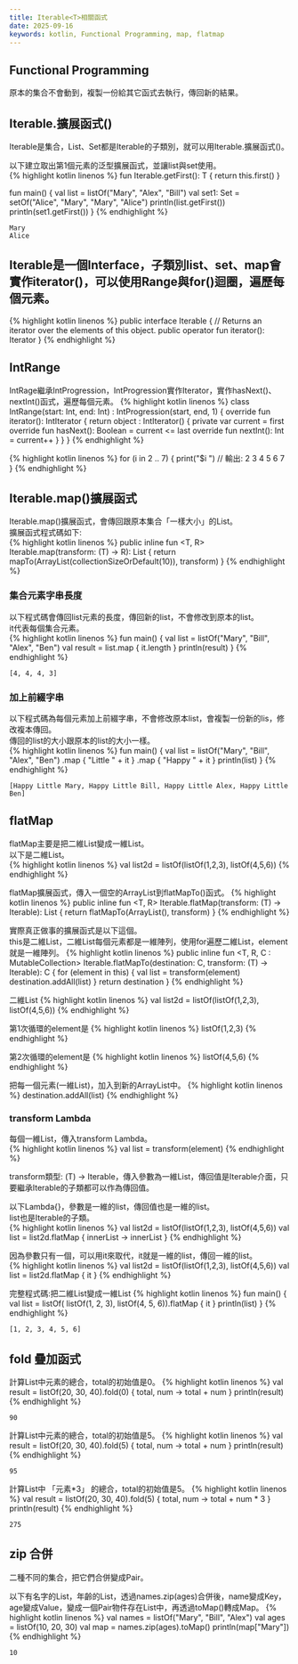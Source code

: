 ```yaml
---
title: Iterable<T>相關函式
date: 2025-09-16
keywords: kotlin, Functional Programming, map, flatmap
---
```

## Functional Programming
原本的集合不會動到，複製一份給其它函式去執行，傳回新的結果。

## Iterable<T>.擴展函式()
Iterable是集合，List、Set都是Iterable的子類別，就可以用Iterable<T>.擴展函式()。<br>

以下建立取出第1個元素的泛型擴展函式，並讓list與set使用。<br>
{% highlight kotlin linenos %}
fun <T> Iterable<T>.getFirst(): T {
    return this.first()
}

fun main() {
    val list = listOf<String>("Mary", "Alex", "Bill")
    val set1: Set<String> = setOf("Alice", "Mary", "Mary", "Alice")
    println(list.getFirst())
    println(set1.getFirst())
}
{% endhighlight %}
```
Mary
Alice
```

## Iterable是一個Interface，子類別list、set、map會實作iterator()，可以使用Range與for()迴圈，遍歷每個元素。
{% highlight kotlin linenos %}
public interface Iterable<out T> {
    // Returns an iterator over the elements of this object.
    public operator fun iterator(): Iterator<T>
}
{% endhighlight %}

## IntRange
IntRage繼承IntProgression，IntProgression實作Iterator，實作hasNext()、nextInt()函式，遍歷每個元素。
{% highlight kotlin linenos %}
class IntRange(start: Int, end: Int) : IntProgression(start, end, 1) {
    override fun iterator(): IntIterator {
        return object : IntIterator() {
            private var current = first
            override fun hasNext(): Boolean = current <= last
            override fun nextInt(): Int = current++
        }
    }
}
{% endhighlight %}

{% highlight kotlin linenos %}
for (i in 2 .. 7) {
    print("$i ")     // 輸出: 2 3 4 5 6 7
}
{% endhighlight %}

## Iterable<T>.map()擴展函式
Iterable<T>.map()擴展函式，會傳回跟原本集合「一樣大小」的List。<br>
擴展函式程式碼如下:<br>
{% highlight kotlin linenos %}
public inline fun <T, R> Iterable<T>.map(transform: (T) -> R): List<R> {
    return mapTo(ArrayList<R>(collectionSizeOrDefault(10)), transform)
}
{% endhighlight %}

### 集合元素字串長度
以下程式碼會傳回list元素的長度，傳回新的list，不會修改到原本的list。<br>
it代表每個集合元素。<br>
{% highlight kotlin linenos %}
fun main() {
    val list = listOf<String>("Mary", "Bill", "Alex", "Ben")
    val result = list.map { it.length }
    println(result)
}
{% endhighlight %}
```
[4, 4, 4, 3]
```

### 加上前綴字串
以下程式碼為每個元素加上前綴字串，不會修改原本list，會複製一份新的lis，修改複本傳回。<br>
傳回的list的大小跟原本的list的大小一樣。<br>
{% highlight kotlin linenos %}
fun main() {
    val list = listOf<String>("Mary", "Bill", "Alex", "Ben")
        .map { "Little " + it }
        .map { "Happy " + it }
    println(list)
}
{% endhighlight %}
```
[Happy Little Mary, Happy Little Bill, Happy Little Alex, Happy Little Ben]
```

## flatMap
flatMap主要是把二維List變成一維List。<br>
以下是二維List。<br>
{% highlight kotlin linenos %}
val list2d = listOf(listOf(1,2,3), listOf(4,5,6))
{% endhighlight %}

flatMap擴展函式，傳入一個空的ArrayList到flatMapTo()函式。
{% highlight kotlin linenos %}
public inline fun <T, R> Iterable<T>.flatMap(transform: (T) -> Iterable<R>): List<R> {
    return flatMapTo(ArrayList<R>(), transform)
}
{% endhighlight %}

實際真正做事的擴展函式是以下這個。<br>
this是二維List，二維List每個元素都是一維陣列，使用for遍歷二維List，element就是一維陣列。
{% highlight kotlin linenos %}
public inline fun <T, R, C : MutableCollection<in R>> Iterable<T>.flatMapTo(destination: C, transform: (T) -> Iterable<R>): C {
    for (element in this) {
        val list = transform(element)
        destination.addAll(list)
    }
    return destination
}
{% endhighlight %}

二維List
{% highlight kotlin linenos %}
val list2d = listOf(listOf(1,2,3), listOf(4,5,6))
{% endhighlight %}

第1次循環的element是
{% highlight kotlin linenos %}
listOf(1,2,3)
{% endhighlight %}

第2次循環的element是
{% highlight kotlin linenos %}
listOf(4,5,6)
{% endhighlight %}

把每一個元素(一維List)，加入到新的ArrayList中。
{% highlight kotlin linenos %}
destination.addAll(list)
{% endhighlight %}

### transform Lambda
每個一維List，傳入transform Lambda。<br>
{% highlight kotlin linenos %}
val list = transform(element)
{% endhighlight %}

transform類型: (T) -> Iterable<R>，傳入參數為一維List，傳回值是Iterable介面，只要繼承Iterable的子類都可以作為傳回值。<br>

以下Lambda{}，參數是一維的list，傳回值也是一維的list。<br>
list也是Iterable的子類。<br>
{% highlight kotlin linenos %}
val list2d = listOf(listOf(1,2,3), listOf(4,5,6))
val list = list2d.flatMap { innerList -> innerList }
{% endhighlight %}

因為參數只有一個，可以用it來取代，it就是一維的list，傳回一維的list。<br>
{% highlight kotlin linenos %}
val list2d = listOf(listOf(1,2,3), listOf(4,5,6))
val list = list2d.flatMap { it }
{% endhighlight %}

完整程式碼:把二維List變成一維List
{% highlight kotlin linenos %}
fun main() {
    val list = listOf(
        listOf(1, 2, 3),
        listOf(4, 5, 6)).flatMap { it }
    println(list)
}
{% endhighlight %}
```
[1, 2, 3, 4, 5, 6]
```

## fold 疊加函式
計算List中元素的總合，total的初始值是0。
{% highlight kotlin linenos %}
val result = listOf(20, 30, 40).fold(0) {
    total, num ->
    total + num
}
println(result)
{% endhighlight %}
```
90
```

計算List中元素的總合，total的初始值是5。
{% highlight kotlin linenos %}
val result = listOf(20, 30, 40).fold(5) {
    total, num ->
    total + num
}
println(result)
{% endhighlight %}
```
95
```

計算List中 「元素\*3」 的總合，total的初始值是5。
{% highlight kotlin linenos %}
val result = listOf(20, 30, 40).fold(5) {
    total, num ->
    total + num * 3
}
println(result)
{% endhighlight %}
```
275
```

## zip 合併
二種不同的集合，把它們合併變成Pair。

以下有名字的List，年齡的List，透過names.zip(ages)合併後，name變成Key，age變成Value，變成一個Pair物件存在List中，再透過toMap()轉成Map。
{% highlight kotlin linenos %}
val names = listOf("Mary", "Bill", "Alex")
val ages = listOf(10, 20, 30)
val map = names.zip(ages).toMap()
println(map["Mary"])
{% endhighlight %}
```
10
```